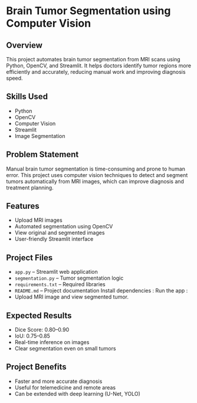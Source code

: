 # Brain Tumor Segmentation using Computer Vision

## Overview
This project automates brain tumor segmentation from MRI scans using Python, OpenCV, and Streamlit. It helps doctors identify tumor regions more efficiently and accurately, reducing manual work and improving diagnosis speed.

## Skills Used
- Python
- OpenCV
- Computer Vision
- Streamlit
- Image Segmentation

## Problem Statement
Manual brain tumor segmentation is time-consuming and prone to human error.
This project uses computer vision techniques to detect and segment tumors automatically from MRI images,
which can improve diagnosis and treatment planning.

## Features
- Upload MRI images
- Automated segmentation using OpenCV
- View original and segmented images
- User-friendly Streamlit interface


## Project Files
- `app.py` – Streamlit web application
- `segmentation.py` – Tumor segmentation logic
- `requirements.txt` – Required libraries
- `README.md` – Project documentation
Install dependencies :
Run the app :
-  Upload MRI image and view segmented tumor.

## Expected Results
- Dice Score: 0.80–0.90
- IoU: 0.75–0.85
- Real-time inference on images
- Clear segmentation even on small tumors

## Project Benefits
- Faster and more accurate diagnosis
- Useful for telemedicine and remote areas
- Can be extended with deep learning (U-Net, YOLO)
